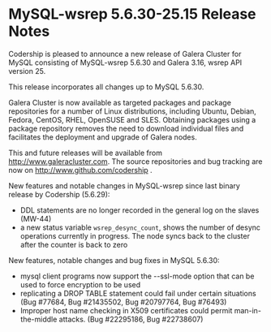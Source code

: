 # MySQL-wsrep 5.6.30-25.15 Release Notes

Codership is pleased to announce a new release of Galera Cluster for MySQL consisting of MySQL-wsrep 5.6.30 and Galera 3.16, wsrep API version 25.

This release incorporates all changes up to MySQL 5.6.30.

Galera Cluster is now available as targeted packages and package repositories for a number of Linux distributions, including Ubuntu, Debian, Fedora, CentOS, RHEL, OpenSUSE and SLES. Obtaining packages using a package repository removes the need to download individual files and facilitates the deployment and upgrade of Galera nodes.

This and future releases will be available from http://www.galeracluster.com. The source repositories and bug tracking are now on http://www.github.com/codership .

New features and notable changes in MySQL-wsrep since last binary release by Codership (5.6.29):

* DDL statements are no longer recorded in the general log on the slaves (MW-44)
* a new status variable `wsrep_desync_count`, shows the number of desync operations currently in progress. The node syncs back to the cluster after the counter is back to zero

New features, notable changes and bug fixes in MySQL 5.6.30:

* mysql client programs now support the --ssl-mode option that can be used to force encryption to be used
* replicating a DROP TABLE statement could fail under certain situations (Bug #77684, Bug #21435502, Bug #20797764, Bug #76493)
* Improper host name checking in X509 certificates could permit man-in-the-middle attacks. (Bug #22295186, Bug #22738607)
